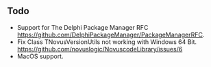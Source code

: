 ## Todo

* Support for The Delphi Package Manager RFC
  https://github.com/DelphiPackageManager/PackageManagerRFC.
* Fix Class TNovusVersionUtils not working with Windows 64 Bit.
  https://github.com/novuslogic/NovuscodeLibrary/issues/6
* MacOS support.
